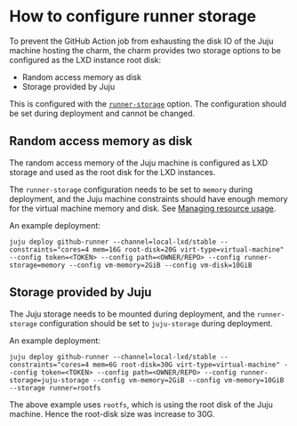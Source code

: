 # How to configure runner storage

To prevent the GitHub Action job from exhausting the disk IO of the Juju machine hosting the charm, the charm provides two storage options to be configured as the LXD instance root disk:

- Random access memory as disk
- Storage provided by Juju

This is configured with the [`runner-storage`](https://charmhub.io/github-runner/configure#runner-storage) option. The configuration should be set during deployment and cannot be changed.

## Random access memory as disk

The random access memory of the Juju machine is configured as LXD storage and used as the root disk for the LXD instances.

The `runner-storage` configuration needs to be set to `memory` during deployment, and the Juju machine constraints should have enough memory for the virtual machine memory and disk. See [Managing resource usage](https://charmhub.io/github-runner/docs/managing-resource-usage).

An example deployment:

```shell
juju deploy github-runner --channel=local-lxd/stable --constraints="cores=4 mem=16G root-disk=20G virt-type=virtual-machine" --config token=<TOKEN> --config path=<OWNER/REPO> --config runner-storage=memory --config vm-memory=2GiB --config vm-disk=10GiB
```

## Storage provided by Juju

The Juju storage needs to be mounted during deployment, and the `runner-storage` configuration should be set to `juju-storage` during deployment.

An example deployment:

```shell
juju deploy github-runner --channel=local-lxd/stable --constraints="cores=4 mem=6G root-disk=30G virt-type=virtual-machine" --config token=<TOKEN> --config path=<OWNER/REPO> --config runner-storage=juju-storage --config vm-memory=2GiB --config vm-memory=10GiB --storage runner=rootfs
```

The above example uses `rootfs`, which is using the root disk of the Juju machine. Hence the root-disk size was increase to 30G.